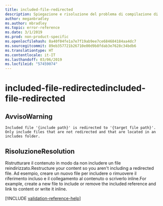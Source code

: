 ```yaml
---
title: included-file-redirected
description: Spiegazione e risoluzione del problema di compilazione di Docs included-file-redirected
author: meganbradley
ms.author: mbradley
ms.topic: error-reference
ms.date: 3/1/2019
ms.prod: non-product-specific
ms.openlocfilehash: 8a40f04fe1a7e7f19ab9ee7ce684684184aa4dc7
ms.sourcegitcommit: 89eb357721b26710e00d9b8fdab3e7628c34bdb6
ms.translationtype: HT
ms.contentlocale: it-IT
ms.lasthandoff: 03/06/2019
ms.locfileid: "57459074"
---
```

# <a name="included-file-redirected"></a><span data-ttu-id="20716-103">included-file-redirected</span><span class="sxs-lookup"><span data-stu-id="20716-103">included-file-redirected</span></span>

## <a name="warning"></a><span data-ttu-id="20716-104">Avviso</span><span class="sxs-lookup"><span data-stu-id="20716-104">Warning</span></span>

`Included file '{include path}' is redirected to '{target file path}'. Only include files that are not redirected and that are located in an includes folder.`

## <a name="resolution"></a><span data-ttu-id="20716-105">Risoluzione</span><span class="sxs-lookup"><span data-stu-id="20716-105">Resolution</span></span>

<span data-ttu-id="20716-106">Ristrutturare il contenuto in modo da non includere un file reindirizzato.</span><span class="sxs-lookup"><span data-stu-id="20716-106">Restructure your content so you aren't including a redirected file.</span></span> <span data-ttu-id="20716-107">Ad esempio, creare un nuovo file per includere o rimuovere il riferimento incluso e il collegamento al contenuto o scriverlo inline.</span><span class="sxs-lookup"><span data-stu-id="20716-107">For example, create a new file to include or remove the included reference and link to content or write it inline.</span></span>

<!--make sure to add this file to your includes folder and verify the path-->
[!INCLUDE [validation-reference-help](includes/validation-reference-help.md)]
